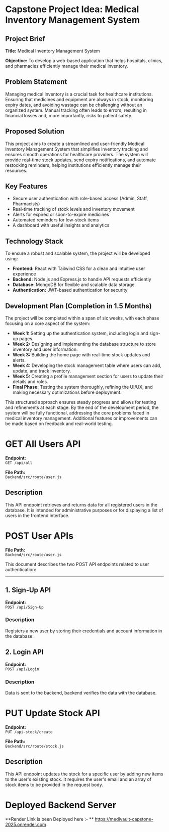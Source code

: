 # Capstone Project Idea: Medical Inventory Management System  

## Project Brief  

**Title:** Medical Inventory Management System  

**Objective:** To develop a web-based application that helps hospitals, clinics, and pharmacies efficiently manage their medical inventory.  

## Problem Statement  
Managing medical inventory is a crucial task for healthcare institutions. Ensuring that medicines and equipment are always in stock, monitoring expiry dates, and avoiding wastage can be challenging without an organized system. Manual tracking often leads to errors, resulting in financial losses and, more importantly, risks to patient safety.  

## Proposed Solution  
This project aims to create a streamlined and user-friendly Medical Inventory Management System that simplifies inventory tracking and ensures smooth operations for healthcare providers. The system will provide real-time stock updates, send expiry notifications, and automate restocking reminders, helping institutions efficiently manage their resources.  

## Key Features  
- Secure user authentication with role-based access (Admin, Staff, Pharmacists)  
- Real-time tracking of stock levels and inventory movement  
- Alerts for expired or soon-to-expire medicines  
- Automated reminders for low-stock items  
- A dashboard with useful insights and analytics  

## Technology Stack  
To ensure a robust and scalable system, the project will be developed using:  
- **Frontend:** React with Tailwind CSS for a clean and intuitive user experience  
- **Backend:** Node.js and Express.js to handle API requests efficiently  
- **Database:** MongoDB for flexible and scalable data storage  
- **Authentication:** JWT-based authentication for security  

## Development Plan (Completion in 1.5 Months)  
The project will be completed within a span of six weeks, with each phase focusing on a core aspect of the system:  

- **Week 1:** Setting up the authentication system, including login and sign-up pages.  
- **Week 2:** Designing and implementing the database structure to store inventory and user information.  
- **Week 3:** Building the home page with real-time stock updates and alerts.  
- **Week 4:** Developing the stock management table where users can add, update, and track inventory.  
- **Week 5:** Creating a profile management section for users to update their details and roles.  
- **Final Phase:** Testing the system thoroughly, refining the UI/UX, and making necessary optimizations before deployment.  

This structured approach ensures steady progress and allows for testing and refinements at each stage. By the end of the development period, the system will be fully functional, addressing the core problems faced in medical inventory management. Additional features or improvements can be made based on feedback and real-world testing.  





# GET All Users API

**Endpoint:**  
`GET /api/all`

**File Path:**  
`Backend/src/route/user.js`

## Description
This API endpoint retrieves and returns data for all registered users in the database. It is intended for administrative purposes or for displaying a list of users in the frontend interface.








# POST User APIs

**File Path:**  
`Backend/src/route/user.js`

This document describes the two POST API endpoints related to user authentication:

---

## 1. Sign-Up API

**Endpoint:**  
`POST /api/Sign-Up`

### Description
Registers a new user by storing their credentials and account information in the database.


## 2. Login API

**Endpoint:**  
`POST /api/Login`

### Description
Data is sent to the backend, backend verifies the data with the database.









# PUT Update Stock API

**Endpoint:**  
`PUT /api-stock/create`

**File Path:**  
`Backend/src/route/stock.js`

## Description
This API endpoint updates the stock for a specific user by adding new items to the user's existing stock. It requires the user's email and an array of stock items to be provided in the request body.




# Deployed Backend Server 

**Render Link is been Deployed here :- **
https://medivault-capstone-2025.onrender.com